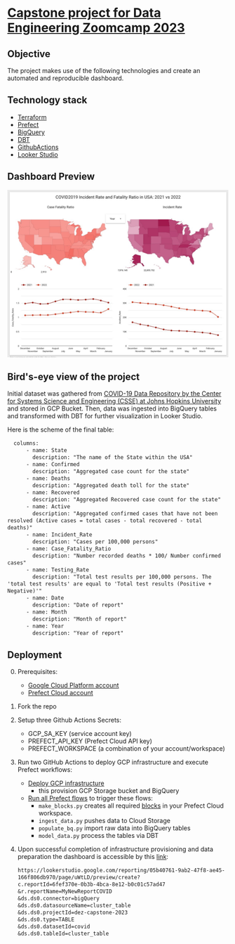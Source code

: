 # [Capstone project for Data Engineering Zoomcamp 2023]('https://github.com/DataTalksClub/data-engineering-zoomcamp')


## Objective
The project makes use of the following technologies and create an automated and reproducible dashboard.

## Technology stack
- [Terraform]('https://www.terraform.io/')
- [Prefect]('https://www.prefect.io/')
- [BigQuery]('https://cloud.google.com/bigquery')
- [DBT]('https://www.getdbt.com/')
- [GithubActions]('https://docs.github.com/en/actions')
- [Looker Studio]('https://lookerstudio.google.com/navigation/reporting')

## Dashboard Preview
![Screenshot](Screenshot.jpg)

## Bird's-eye view of the project

Initial dataset was gathered from [COVID-19 Data Repository by the Center for Systems Science and Engineering (CSSE) at Johns Hopkins University]("https://github.com/CSSEGISandData/COVID-19/tree/master/csse_covid_19_data") and stored in GCP Bucket. Then, data was ingested into BigQuery tables and transformed with DBT for further visualization in Looker Studio.

Here is the scheme of the final table:

```
  columns:
      - name: State
        description: "The name of the State within the USA"
      - name: Confirmed
        description: "Aggregated case count for the state"
      - name: Deaths
        description: "Aggregated death toll for the state"
      - name: Recovered
        description: "Aggregated Recovered case count for the state"
      - name: Active
        description: "Aggregated confirmed cases that have not been resolved (Active cases = total cases - total recovered - total deaths)"
      - name: Incident_Rate
        description: "Cases per 100,000 persons"
      - name: Case_Fatality_Ratio
        description: "Number recorded deaths * 100/ Number confirmed cases"
      - name: Testing_Rate
        description: "Total test results per 100,000 persons. The 'total test results' are equal to 'Total test results (Positive + Negative)'"
      - name: Date
        description: "Date of report"
      - name: Month
        description: "Month of report"
      - name: Year
        description: "Year of report"
```

## Deployment
0. Prerequisites:
    - [Google Cloud Platform account]('https://cloud.google.com/')
    - [Prefect Cloud account]('prefect.cloud')

1. Fork the repo  
2. Setup three Github Actions Secrets:
    - GCP_SA_KEY (service account key)
    - PREFECT_API_KEY (Prefect Cloud API key)
    - PREFECT_WORKSPACE (a combination of your account/workspace)
    
3. Run two GitHub Actions to deploy GCP infrastructure and execute Prefect workflows:
    - [Deploy GCP infrastructure]("https://github.com/biomlds/dez-capstone-project-2023/actions/workflows/run_terraform.yaml")
      - this provision GCP Storage bucket and BigQuery
    - [Run all Prefect flows]("https://github.com/biomlds/dez-capstone-project-2023/actions/workflows/run_prefect_all_flows.yaml") to trigger these flows:
      - `make_blocks.py` creates all required [blocks]('https://docs.prefect.io/latest/concepts/blocks/') in your Prefect Cloud workspace.
      - `ingest_data.py` pushes data to Cloud Storage
      - `populate_bq.py` import raw data into BigQuery tables
      - `model_data.py` process the tables via DBT

5. Upon successful completion of infrastructure provisioning and data preparation the dashboard is accessible by this [link]('https://lookerstudio.google.com/reporting/05b40761-9ab2-47f8-ae45-166f806db970/page/uWtLD/preview/create?c.reportId=6fef370e-0b3b-4bca-8e12-b0c01c57ad47&r.reportName=MyNewReportCOVID&ds.ds0.connector=bigQuery&ds.ds0.datasourceName=cluster_table&ds.ds0.projectId=dez-capstone-2023&ds.ds0.type=TABLE&ds.ds0.datasetId=covid&ds.ds0.tableId=cluster_table'):

    ```
    https://lookerstudio.google.com/reporting/05b40761-9ab2-47f8-ae45-166f806db970/page/uWtLD/preview/create?
    c.reportId=6fef370e-0b3b-4bca-8e12-b0c01c57ad47
    &r.reportName=MyNewReportCOVID
    &ds.ds0.connector=bigQuery
    &ds.ds0.datasourceName=cluster_table
    &ds.ds0.projectId=dez-capstone-2023
    &ds.ds0.type=TABLE
    &ds.ds0.datasetId=covid
    &ds.ds0.tableId=cluster_table
    ```